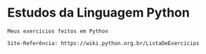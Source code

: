 # Estudos da Linguagem Python

    Meus exercícios feitos em Python
    
    Site-Referência: https://wiki.python.org.br/ListaDeExercicios
